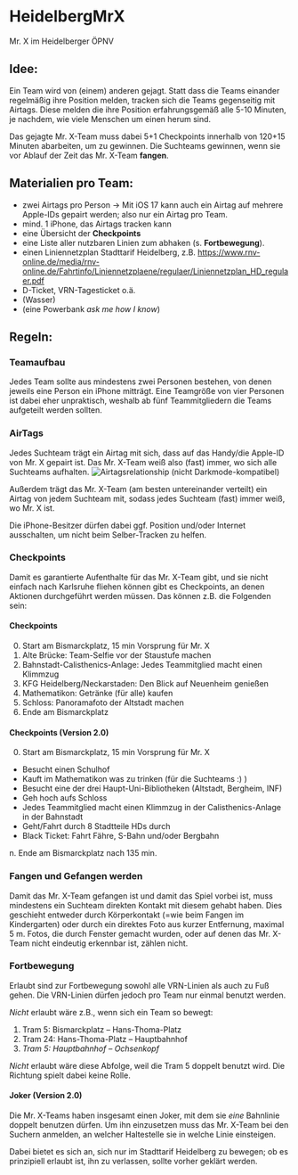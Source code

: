 # HeidelbergMrX
Mr. X im Heidelberger ÖPNV

## Idee:
Ein Team wird von (einem) anderen gejagt. Statt dass die Teams einander regelmäßig ihre Position melden, tracken sich die Teams gegenseitig mit Airtags. Diese melden die ihre Position erfahrungsgemäß alle 5-10 Minuten, je nachdem, wie viele Menschen um einen herum sind. 

Das gejagte Mr. X-Team muss dabei 5+1 Checkpoints innerhalb von 120+15 Minuten abarbeiten, um zu gewinnen. Die Suchteams gewinnen, wenn sie vor Ablauf der Zeit das Mr. X-Team **fangen**.

## Materialien pro Team:
* zwei Airtags pro Person -> Mit iOS 17 kann auch ein Airtag auf mehrere Apple-IDs gepairt werden; also nur ein Airtag pro Team.
* mind. 1 iPhone, das Airtags tracken kann
* eine Übersicht der **Checkpoints**
* eine Liste aller nutzbaren Linien zum abhaken (s. **Fortbewegung**).
* einen Liniennetzplan Stadttarif Heidelberg, z.B. https://www.rnv-online.de/media/rnv-online.de/Fahrtinfo/Liniennetzplaene/regulaer/Liniennetzplan_HD_regulaer.pdf
* D-Ticket, VRN-Tagesticket o.ä.
* (Wasser)
* (eine Powerbank _ask me how I know_)

## Regeln:
### Teamaufbau
Jedes Team sollte aus mindestens zwei Personen bestehen, von denen jeweils eine Person ein iPhone mitträgt. Eine Teamgröße von vier Personen ist dabei eher unpraktisch, weshalb ab fünf Teammitgliedern die Teams aufgeteilt werden sollten.

### AirTags
Jedes Suchteam trägt ein Airtag mit sich, dass auf das Handy/die Apple-ID von Mr. X gepairt ist. Das Mr. X-Team weiß also (fast) immer, wo sich alle Suchteams aufhalten.
![Airtagsrelationship](https://github.com/RuedigerDieter/HeidelbergMrX/assets/20403365/502ba54f-1c05-4d84-9ac6-cdbc92aa4db2)
(nicht Darkmode-kompatibel)

Außerdem trägt das Mr. X-Team (am besten untereinander verteilt) ein Airtag von jedem Suchteam mit, sodass jedes Suchteam (fast) immer weiß, wo Mr. X ist.

Die iPhone-Besitzer dürfen dabei ggf. Position und/oder Internet ausschalten, um nicht beim Selber-Tracken zu helfen.
### Checkpoints
Damit es garantierte Aufenthalte für das Mr. X-Team gibt, und sie nicht einfach nach Karlsruhe fliehen können gibt es Checkpoints, an denen Aktionen durchgeführt werden müssen. Das können z.B. die Folgenden sein:

#### Checkpoints

0. Start am Bismarckplatz, 15 min Vorsprung für Mr. X
1. Alte Brücke: Team-Selfie vor der Staustufe machen
2. Bahnstadt-Calisthenics-Anlage: Jedes Teammitglied macht einen Klimmzug
3. KFG Heidelberg/Neckarstaden: Den Blick auf Neuenheim genießen
4. Mathematikon: Getränke (für alle) kaufen
5. Schloss: Panoramafoto der Altstadt machen
6. Ende am Bismarckplatz

#### Checkpoints (Version 2.0)

0. Start am Bismarckplatz, 15 min Vorsprung für Mr. X
   
* Besucht einen Schulhof
* Kauft im Mathematikon was zu trinken (für die Suchteams :) )
* Besucht eine der drei Haupt-Uni-Bibliotheken (Altstadt, Bergheim, INF)
* Geh hoch aufs Schloss
* Jedes Teammitglied macht einen Klimmzug in der Calisthenics-Anlage in der Bahnstadt
* Geht/Fahrt durch 8 Stadtteile HDs durch
* Black Ticket: Fahrt Fähre, S-Bahn und/oder Bergbahn
  
n. Ende am Bismarckplatz nach 135 min.

### Fangen und Gefangen werden
Damit das Mr. X-Team gefangen ist und damit das Spiel vorbei ist, muss mindestens ein Suchteam direkten Kontakt mit diesem gehabt haben. Dies geschieht entweder durch Körperkontakt (=wie beim Fangen im Kindergarten) oder durch ein direktes Foto aus kurzer Entfernung, maximal 5 m. Fotos, die durch Fenster gemacht wurden, oder auf denen das Mr. X-Team nicht eindeutig erkennbar ist, zählen nicht.  

### Fortbewegung

Erlaubt sind zur Fortbewegung sowohl alle VRN-Linien als auch zu Fuß gehen. Die VRN-Linien dürfen jedoch pro Team nur einmal benutzt werden.

_Nicht_ erlaubt wäre z.B., wenn sich ein Team so bewegt:

1. Tram 5: Bismarckplatz – Hans-Thoma-Platz
2. Tram 24: Hans-Thoma-Platz – Hauptbahnhof
3. _Tram 5: Hauptbahnhof – Ochsenkopf_

_Nicht_ erlaubt wäre diese Abfolge, weil die Tram 5 doppelt benutzt wird. Die Richtung spielt dabei keine Rolle.

#### Joker (Version 2.0)
Die Mr. X-Teams haben insgesamt einen Joker, mit dem sie _eine_ Bahnlinie doppelt benutzen dürfen. Um ihn einzusetzen muss das Mr. X-Team bei den Suchern anmelden, an welcher Haltestelle sie in welche Linie einsteigen.

Dabei bietet es sich an, sich nur im Stadttarif Heidelberg zu bewegen; ob es prinzipiell erlaubt ist, ihn zu verlassen, sollte vorher geklärt werden. 
